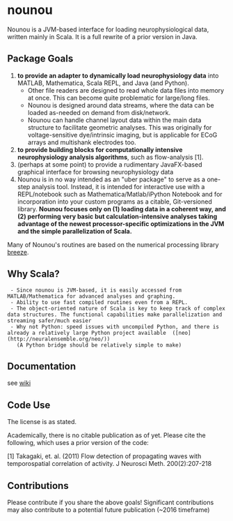 # nounou

Nounou is a JVM-based interface for loading neurophysiological data, written mainly in Scala. It is a full rewrite of a prior version in Java.

## Package Goals

1. **to provide an adapter to dynamically load neurophysiology data** into MATLAB, Mathematica, Scala REPL, and Java (and Python). 
     - Other file readers are designed to read whole data files into memory at once. This can become quite problematic for large/long files.
     - Nounou is designed around data streams, where the data can be loaded as-needed on demand from disk/network.
     - Nounou can handle channel layout data within the main data structure to facilitate geometric analyses. This was originally for voltage-sensitive dye/intrinsic imaging, but is applicable for ECoG arrays and multishank electrodes too.
2. **to provide building blocks for computationally intensive neurophysiology analysis algorithms**, such as flow-analysis [1]. 
3. (perhaps at some point) to provide a rudimentary JavaFX-based graphical interface for browsing neurophysiology data
4. Nounou is in no way intended as an "uber package" to serve as a one-step analysis tool. Instead, it is intended for interactive use with a REPL/notebook such as Mathematica/Matlab/iPython Notebook and for incorporation into your custom programs as a citable, Git-versioned library. **Nounou focuses only on (1) loading data in a coherent way, and (2) performing very basic but calculation-intensive analyses taking advantage of the newest processor-specific optimizations in the JVM and the simple parallelization of Scala.**   

Many of Nounou's routines are based on the numerical processing library [breeze](http://github.com/scalanlp/breeze).

## Why Scala?
     - Since nounou is JVM-based, it is easily accessed from MATLAB/Mathematica for advanced analyses and graphing.
     - Ability to use fast compiled routines even from a REPL.
     - The object-oriented nature of Scala is key to keep track of complex data structures. The functional capabilities make parallelization and streaming safer/much easier
     - Why not Python: speed issues with uncompiled Python, and there is already a relatively large Python project available  ([neo](http://neuralensemble.org/neo/))
       (A Python bridge should be relatively simple to make)
     


## Documentation

see [wiki](https://github.com/ktakagaki/nounou/wiki)


## Code Use

The license is as stated.

Academically, there is no citable publication as of yet.  Please cite the following, which uses a prior version of the code:

[1] Takagaki, et. al. (2011) Flow detection of propagating waves with temporospatial correlation of activity. J Neurosci Meth. 200(2):207-218


## Contributions

Please contribute if you share the above goals! Significant contributions may also contribute to a potential future publication (~2016 timeframe)
